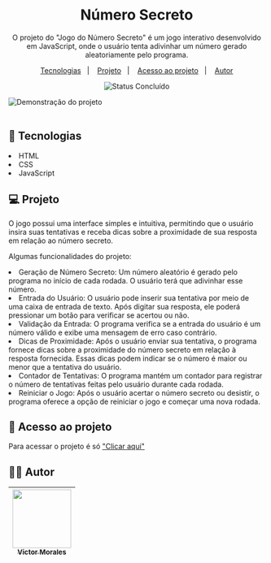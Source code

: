 <h1 align="center">Número Secreto</h1>

<p align="center">
  O projeto do "Jogo do Número Secreto" é um jogo interativo desenvolvido em JavaScript, 
  onde o usuário tenta adivinhar um número gerado aleatoriamente pelo programa. 
</p>

<p align="center">
  <a href="#-tecnologias">Tecnologias</a>&nbsp;&nbsp;&nbsp;|&nbsp;&nbsp;&nbsp;
  <a href="#-projeto">Projeto</a>&nbsp;&nbsp;&nbsp;|&nbsp;&nbsp;&nbsp;
  <a href="#-acesso-ao-projeto">Acesso ao projeto</a>&nbsp;&nbsp;&nbsp;|&nbsp;&nbsp;&nbsp;
  <a href="#-autor">Autor</a>
</p>

<p align="center">
  <img alt="Status Concluído" src="http://img.shields.io/static/v1?label=STATUS&message=CONCLUIDO&color=GREEN&style=for-the-badge">
</p>

<img src="/assets/img/demo.gif" alt="Demonstração do projeto">

<br>
<br>

## 🚀 Tecnologias

<li>HTML</li>
<li>CSS</li>
<li>JavaScript</li>

## 💻 Projeto

<p>
  O jogo possui uma interface simples e intuitiva, 
  permitindo que o usuário insira suas tentativas e receba dicas sobre a proximidade de sua resposta em relação ao número secreto.
</p>

<p>Algumas funcionalidades do projeto:</p>

<li>Geração de Número Secreto: Um número aleatório é gerado pelo programa no início de cada rodada. O usuário terá que adivinhar esse número.</li>

<li>Entrada do Usuário: O usuário pode inserir sua tentativa por meio de uma caixa de entrada de texto. 
  Após digitar sua resposta, ele poderá pressionar um botão para verificar se acertou ou não.</li>

<li>Validação da Entrada: O programa verifica se a entrada do usuário é um número válido e exibe uma mensagem de erro caso contrário.</li>

<li>Dicas de Proximidade: Após o usuário enviar sua tentativa, o programa fornece dicas sobre a proximidade do número secreto em relação à resposta fornecida. 
Essas dicas podem indicar se o número é maior ou menor que a tentativa do usuário.</li>

<li>Contador de Tentativas: O programa mantém um contador para registrar o número de tentativas feitas pelo usuário durante cada rodada.</li>

<li>Reiniciar o Jogo: Após o usuário acertar o número secreto ou desistir, o programa oferece a opção de reiniciar o jogo e começar uma nova rodada.</li>

## 📁 Acesso ao projeto

<p>Para acessar o projeto é só <a href="">"Clicar aqui"</a></p>

## 👨‍💻 Autor

| [<img src="https://avatars.githubusercontent.com/victor-tosto" width=115><br><sub>Victor Morales</sub>](https://github.com/victor-tosto) | 
| :---: |
